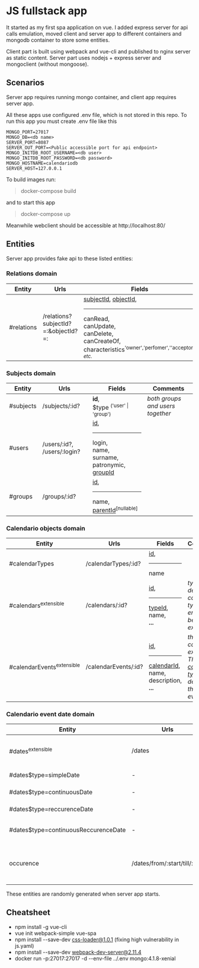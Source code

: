 # JS fullstack app

It started as my first spa application on vue. I added express server for api calls emulation, moved client and server app to different containers and mongodb container to store some entities.  

Client part is built using webpack and vue-cli and published to nginx server as static content.
Server part uses nodejs + express server and mongoclient (without mongoose).

## Scenarios

 Server app requires running mongo container, and client app requires server app. 

All these apps use configured .env file, which is not stored in this repo. To run this app you must create .env file like this

```
MONGO_PORT=27017
MONGO_DB=<db name>
SERVER_PORT=8087
SERVER_OUT_PORT=<Public accessible port for api endpoint>
MONGO_INITDB_ROOT_USERNAME=<db user>
MONGO_INITDB_ROOT_PASSWORD=<db password>
MONGO_HOSTNAME=calendariodb
SERVER_HOST=127.0.0.1
```

To build images run:  
>docker-compose build

   and to start this app
>docker-compose up

Meanwhile webclient should be accessible at http://localhost:80/

## Entities

Server app provides fake api to these listed entities:

### Relations domain


| Entity | Urls | Fields | Comments |
| ------------- | ------------- | ----------------------------------------- | --------------- |
| #relations | /relations?subjectId?=:&objectId?=: | [subjectId](#subjects), [objectId](#objects),<br/><hr/> canRead,<br/> canUpdate,<br/> canDelete,<br/> canCreateOf,<br/> characteristics<sup>'owner','perfomer',''acceptor', _etc._</sup>

### Subjects domain

| Entity | Urls | Fields | Comments |
| ------------- | ------------- | ----------------------------------------- | --------------- |
| #subjects | /subjects/:id? | **id**,<br/> $type <sup>('user' \| 'group')</sup> |_both groups and users together_|
| #users | /users/:id?, /users/:login?  | [id](#subjects),<br/><hr/> login,<br/> name,<br/> surname,<br/> patronymic,<br/> [groupId](#2) |
| #groups | /groups/:id? | [id](#subjects),<br/><hr/> name, [parentId](#groups)<sup>[nullable]</sup> |


### Calendario objects domain
| Entity | Urls | Fields | Comments |
| ------------- | ------------- | ------------------------------------------ | --------------- |
| #calendarTypes | /calendarTypes/:id? | [id](#objects),<br/><hr/> name | 
| #calendars<sup>extensible</sup> | /calendars/:id? | [id](#objects), <br/><hr/> [typeId](#calendarTypes), <br/> name,<br>**...** | _typeId determines calendar type._, _This entity can be extended._|
| #calendarEvents<sup>extensible</sup> | /calendarEvents/:id? | [id](#objects),<hr/>[calendarId](#calendars),<br/>name, <br/> description, **...** | _this entity can be extended._ _The [calendar type](#calendarTypes) determines the type of event._ |

### Calendario event date domain
| Entity | Urls | Fields | Comments |
| ------------- | ------------- | ------------------------------------------ | --------------- |
| #dates<sup>extensible</sup>| /dates |[eventId](#eventId),<br/> $type,<br/>isExcept,<br/> **...** |  |
| #dates$type=simpleDate | - | dateTime,<br/> hasTime <br/> | |
| #dates$type=continuousDate| - | start, end,<br/>hasTime| |
| #dates$type=reccurenceDate| - | hasTime,<br/>rrule | |
| #dates$type=continuousReccurenceDate | - | start, end,<br/>hasTime,<br/> rrule | |
| occurence | /dates/from/:start/till/:end | [eventId](#eventId),<br/> dateTime.value,<br/> dateTime.hasTime <br/> dateTime.belonging<sup>[nullable]</sup>, status<sup>[nullable]</sup> | |

These entities are randomly generated when server app starts.

## Cheatsheet

- npm install -g vue-cli
- vue init webpack-simple vue-spa
- npm install --save-dev css-loader@1.0.1 (fixing high vulnerability in js.yaml)
- npm install --save-dev webpack-dev-server@2.11.4
- docker run -p:27017:27017 -d --env-file ../.env mongo:4.1.8-xenial
